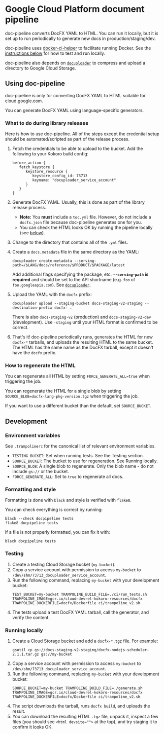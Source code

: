 # Google Cloud Platform document pipeline

doc-pipeline converts DocFX YAML to HTML. You can run it locally, but it is set
up to run periodically to generate new docs in production/staging/dev.

doc-pipeline uses
[docker-ci-helper](https://github.com/GoogleCloudPlatform/docker-ci-helper) to
facilitate running Docker. See the [instructions below](#running-locally) for
how to test and run locally.

doc-pipeline also depends on
[`docuploader`](https://github.com/googleapis/docuploader) to compress and
upload a directory to Google Cloud Storage.

## Using doc-pipeline

doc-pipeline is only for converting DocFX YAML to HTML suitable for
cloud.google.com.

You can generate DocFX YAML using language-specific generators.

### What to do during library releases

Here is how to use doc-pipeline. All of the steps except the credential setup
should be automated/scripted as part of the release process.

1. Fetch the credentials to be able to upload to the bucket. Add the following
   to your Kokoro build config:
   ```
   before_action {
      fetch_keystore {
         keystore_resource {
            keystore_config_id: 73713
            keyname: "docuploader_service_account"
         }
      }
   }
   ```
1. Generate DocFX YAML. Usually, this is done as part of the library release
   process.

   * **Note:** You **must** include a `toc.yml` file. However, do not include a
     `docfx.json` file because doc-pipeline generates one for you.
   * You can check the HTML looks OK by running the pipeline locally (see
     [below](#running-locally)).
1. Change to the directory that contains all of the `.yml` files.
1. Create a `docs.metadata` file in the same directory as the YAML:
   ```
   docuploader create-metadata --serving-path=/$LANG/docs/reference/$PRODUCT/$PACKAGE/latest
   ```
   
   Add additional flags specifying the package, etc. **`--serving-path` is
   required** and should be set to the API shortname (e.g. `foo` of
   `foo.googleapis.com`). See
   [`docuploader`](https://pypi.org/project/gcp-docuploader).
1. Upload the YAML with the `docfx` prefix:
   ```
   docuploader upload --staging-bucket docs-staging-v2-staging --destination-prefix docfx- .
   ```

   There is also `docs-staging-v2` (production) and `docs-staging-v2-dev`
   (development). Use `-staging` until your HTML format is confirmed to be
   correct.
1. That's it! doc-pipeline periodically runs, generates the HTML for new
   `docfx-*` tarballs, and uploads the resulting HTML to the same bucket. The
   HTML has the same name as the DocFX tarball, except it doesn't have the
   `docfx` prefix.

### How to regenerate the HTML

You can regenerate all HTML by setting `FORCE_GENERATE_ALL=true` when triggering
the job.

You can regenerate the HTML for a single blob by setting
`SOURCE_BLOB=docfx-lang-pkg-version.tgz` when triggering the job.

If you want to use a different bucket than the default, set `SOURCE_BUCKET`.

## Development

### Environment variables

See `.trampolinerc` for the canonical list of relevant environment variables.

* `TESTING_BUCKET`: Set when running tests. See the Testing section.
* `SOURCE_BUCKET`: The bucket to use for regeneration. See Running locally.
* `SOURCE_BLOB`: A single blob to regenerate. Only the blob name - do not
  include `gs://` or the bucket.
* `FORCE_GENERATE_ALL`: Set to `true` to regenerate all docs.

### Formatting and style

Formatting is done with `black` and style is verified with `flake8`.

You can check everything is correct by running:
```
black --check docpipeline tests
flake8 docpipeline tests
```

If a file is not properly formatted, you can fix it with:
```
black docpipeline tests
```

### Testing

1. Create a testing Cloud Storage bucket (`my-bucket`).
1. Copy a service account with permission to access `my-bucket` to
   `/dev/shm/73713_docuploader_service_account`.
1. Run the following command, replacing `my-bucket` with your development bucket:
   ```
   TEST_BUCKET=my-bucket TRAMPOLINE_BUILD_FILE=./ci/run_tests.sh TRAMPOLINE_IMAGE=gcr.io/cloud-devrel-kokoro-resources/docfx TRAMPOLINE_DOCKERFILE=docfx/Dockerfile ci/trampoline_v2.sh
   ```
1. The tests upload a test DocFX YAML tarball, call the generator, and verify
   the content.

### Running locally

1. Create a Cloud Storage bucket and add a `docfx-*.tgz` file. For example:
   ```
   gsutil cp gs://docs-staging-v2-staging/docfx-nodejs-scheduler-2.1.1.tar.gz gs://my-bucket
   ```
1. Copy a service account with permission to access `my-bucket` to
   `/dev/shm/73713_docuploader_service_account`.
1. Run the following command, replacing `my-bucket` with your development bucket:
   ```
   SOURCE_BUCKET=my-bucket TRAMPOLINE_BUILD_FILE=./generate.sh TRAMPOLINE_IMAGE=gcr.io/cloud-devrel-kokoro-resources/docfx TRAMPOLINE_DOCKERFILE=docfx/Dockerfile ci/trampoline_v2.sh
   ```
1. The script downloads the tarball, runs `docfx build`, and uploads the result.
1. You can download the resulting HTML `.tgz` file, unpack it, inspect a few
   files (you should see `<html devsite="">` at the top), and try staging it to
   confirm it looks OK.
